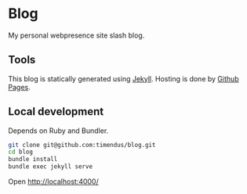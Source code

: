 # Blog

My personal webpresence site slash blog.

## Tools

This blog is statically generated using [Jekyll](https://jekyllrb.com/). Hosting
is done by [Github Pages](https://pages.github.com/).

## Local development

Depends on Ruby and Bundler.

```bash
git clone git@github.com:timendus/blog.git
cd blog
bundle install
bundle exec jekyll serve
```

Open [http://localhost:4000/](http://localhost:4000/)
